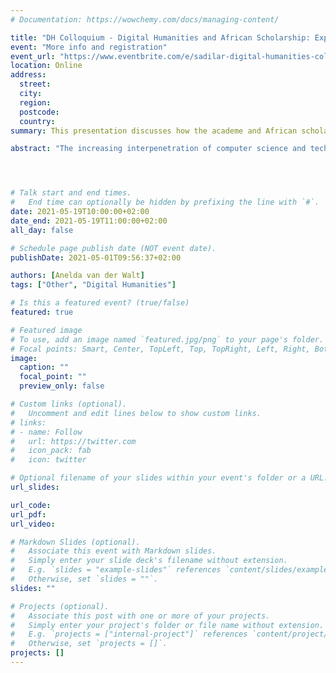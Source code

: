 ```yaml
---
# Documentation: https://wowchemy.com/docs/managing-content/

title: "DH Colloquium - Digital Humanities and African Scholarship: Exploring Opportunities, Embracing Challenges"
event: "More info and registration"
event_url: "https://www.eventbrite.com/e/sadilar-digital-humanities-colloquium-registration-152811494293"
location: Online
address:
  street:
  city:
  region:
  postcode:
  country:
summary: This presentation discusses how the academe and African scholars can explore new technologies to recalibrate their research endeavours and impact.  

abstract: "The increasing interpenetration of computer science and technology with other disciplines outside the natural sciences has continued to accentuate the increasing importance of the digital transformation impacting our lives and society. Digital Humanities (DH), an emerging off shoot of this global digital revolution, espouses the deployment of new tools and techniques to retool humanistic scholarship and increase the use of social and cultural data for regional and global development. This presentation discusses how the academe and African scholars can explore new technologies to recalibrate their research endeavours and impact. Despite some perceived challenges, it is argued that these new approaches can reinvent, reconfigure and galvanize research and social transformation in Africa."




# Talk start and end times.
#   End time can optionally be hidden by prefixing the line with `#`.
date: 2021-05-19T10:00:00+02:00
date_end: 2021-05-19T11:00:00+02:00
all_day: false

# Schedule page publish date (NOT event date).
publishDate: 2021-05-01T09:56:37+02:00

authors: [Anelda van der Walt]
tags: ["Other", "Digital Humanities"]

# Is this a featured event? (true/false)
featured: true

# Featured image
# To use, add an image named `featured.jpg/png` to your page's folder. 
# Focal points: Smart, Center, TopLeft, Top, TopRight, Left, Right, BottomLeft, Bottom, BottomRight.
image:
  caption: ""
  focal_point: ""
  preview_only: false

# Custom links (optional).
#   Uncomment and edit lines below to show custom links.
# links:
# - name: Follow
#   url: https://twitter.com
#   icon_pack: fab
#   icon: twitter

# Optional filename of your slides within your event's folder or a URL.
url_slides:

url_code:
url_pdf: 
url_video:

# Markdown Slides (optional).
#   Associate this event with Markdown slides.
#   Simply enter your slide deck's filename without extension.
#   E.g. `slides = "example-slides"` references `content/slides/example-slides.md`.
#   Otherwise, set `slides = ""`.
slides: ""

# Projects (optional).
#   Associate this post with one or more of your projects.
#   Simply enter your project's folder or file name without extension.
#   E.g. `projects = ["internal-project"]` references `content/project/deep-learning/index.md`.
#   Otherwise, set `projects = []`.
projects: []
---
```

